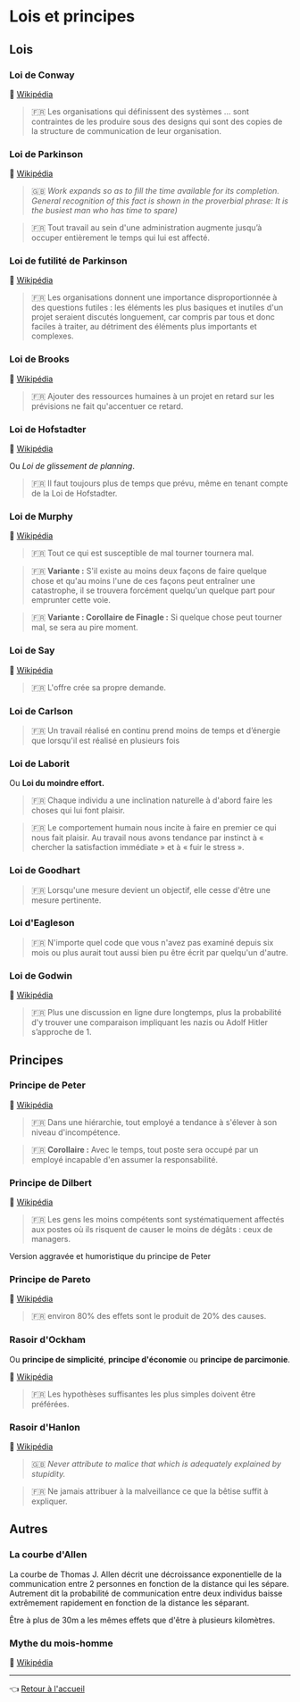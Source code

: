 # Lois et principes

## Lois

### Loi de Conway

:link: [Wikipédia](https://fr.wikipedia.org/wiki/Loi_de_Conway)

> :fr: Les organisations qui définissent des systèmes ... sont contraintes de les produire sous des designs qui sont des copies de la structure de communication de leur organisation.

### Loi de Parkinson

:link: [Wikipédia](https://fr.wikipedia.org/wiki/Loi_de_Parkinson)

> :uk: _Work expands so as to fill the time available for its completion. General recognition of this fact is shown in the proverbial phrase: It is the busiest man who has time to spare)_

> :fr: Tout travail au sein d'une administration augmente jusqu’à occuper entièrement le temps qui lui est affecté.

### Loi de futilité de Parkinson

:link: [Wikipédia](https://fr.wikipedia.org/wiki/Loi_de_futilit%C3%A9_de_Parkinson)

> :fr: Les organisations donnent une importance disproportionnée à des questions futiles : les éléments les plus basiques et inutiles d'un projet seraient discutés longuement, car compris par tous et donc faciles à traiter, au détriment des éléments plus importants et complexes.

### Loi de Brooks

:link: [Wikipédia](https://fr.wikipedia.org/wiki/Le_Mythe_du_mois-homme)

> :fr: Ajouter des ressources humaines à un projet en retard sur les prévisions ne fait qu'accentuer ce retard.

### Loi de Hofstadter

:link: [Wikipédia](https://fr.wikipedia.org/wiki/Loi_de_Hofstadter)

Ou _Loi de glissement de planning_.

> :fr: Il faut toujours plus de temps que prévu, même en tenant compte de la Loi de Hofstadter.

### Loi de Murphy

:link: [Wikipédia](https://fr.wikipedia.org/wiki/Loi_de_Murphy)

> :fr: Tout ce qui est susceptible de mal tourner tournera mal.

> :fr: **Variante :** S'il existe au moins deux façons de faire quelque chose et qu'au moins l'une de ces façons peut entraîner une catastrophe, il se trouvera forcément quelqu'un quelque part pour emprunter cette voie.

> :fr: **Variante : Corollaire de Finagle :** Si quelque chose peut tourner mal, se sera au pire moment.

### Loi de Say

:link: [Wikipédia](https://fr.wikipedia.org/wiki/Loi_de_Say)

> :fr: L'offre crée sa propre demande.

### Loi de Carlson

> :fr: Un travail réalisé en continu prend moins de temps et d’énergie que lorsqu'il est réalisé en plusieurs fois

### Loi de Laborit

Ou **Loi du moindre effort.**

> :fr: Chaque individu a une inclination naturelle à d'abord faire les choses qui lui font plaisir.

> :fr: Le comportement humain nous incite à faire en premier ce qui nous fait plaisir. Au travail nous avons tendance par instinct à « chercher la satisfaction immédiate » et à « fuir le stress ».

### Loi de Goodhart

> :fr: Lorsqu'une mesure devient un objectif, elle cesse d'être une mesure pertinente.

### Loi d'Eagleson

> :fr: N'importe quel code que vous n'avez pas examiné depuis six mois ou plus aurait tout aussi bien pu être écrit par quelqu'un d'autre.

### Loi de Godwin

:link: [Wikipédia](https://fr.wikipedia.org/wiki/Loi_de_Godwin)

> :fr:  Plus une discussion en ligne dure longtemps, plus la probabilité d'y trouver une comparaison impliquant les nazis ou Adolf Hitler s’approche de 1.

## Principes

### Principe de Peter

:link: [Wikipédia](https://fr.wikipedia.org/wiki/Principe_de_Peter)

> :fr: Dans une hiérarchie, tout employé a tendance à s'élever à son niveau d'incompétence.

> :fr: **Corollaire :** Avec le temps, tout poste sera occupé par un employé incapable d'en assumer la responsabilité.

### Principe de Dilbert

:link: [Wikipédia](https://fr.wikipedia.org/wiki/Principe_de_Dilbert)

> :fr: Les gens les moins compétents sont systématiquement affectés aux postes où ils risquent de causer le moins de dégâts : ceux de managers.

Version aggravée et humoristique du principe de Peter

### Principe de Pareto

:link: [Wikipédia](https://fr.wikipedia.org/wiki/Principe_de_Pareto)

> :fr: environ 80% des effets sont le produit de 20% des causes.

### Rasoir d'Ockham

Ou **principe de simplicité**, **principe d'économie** ou **principe de parcimonie**.

:link: [Wikipédia](https://fr.wikipedia.org/wiki/Rasoir_d%27Ockham)

> :fr: Les hypothèses suffisantes les plus simples doivent être préférées.

### Rasoir d'Hanlon

:link: [Wikipédia](https://fr.wikipedia.org/wiki/Rasoir_d%27Hanlon)

> :uk: _Never attribute to malice that which is adequately explained by stupidity._

> :fr: Ne jamais attribuer à la malveillance ce que la bêtise suffit à expliquer.

## Autres

### La courbe d'Allen

La courbe de Thomas J. Allen décrit une décroissance exponentielle de la communication entre 2 personnes en fonction de la distance qui les sépare. Autrement dit la probabilité de communication entre deux individus baisse extrêmement rapidement en fonction de la distance les séparant.

Être à plus de 30m a les mêmes effets que d'être à plusieurs kilomètres.

### Mythe du mois-homme

:link: [Wikipédia](https://fr.wikipedia.org/wiki/Le_Mythe_du_mois-homme)

---
:point_left: [Retour à l'accueil](README.md)
